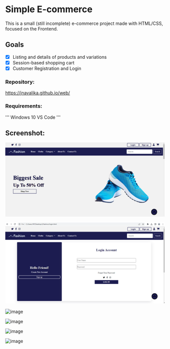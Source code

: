 
# Simple E-commerce

This is a small (still incomplete) e-commerce project made with HTML/CSS, focused on the Frontend.

## Goals

- [x]  Listing and details of products and variations
- [x]  Session-based shopping cart
- [x]  Customer Registration and Login

### Repository:

https://jnavalika.github.io/web/

### Requirements:
'''
Windows 10
VS Code
'''
## Screenshot:
![image](https://github.com/JNavalika/web/blob/main/6.PNG)

![image](https://github.com/JNavalika/web/blob/main/1.PNG)

![image]()

![image]()

![image]()

![image]()
